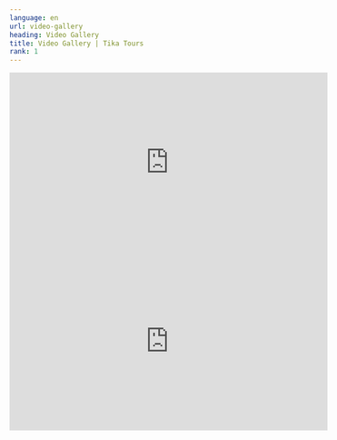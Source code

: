 ```yaml
---
language: en
url: video-gallery
heading: Video Gallery
title: Video Gallery | Tika Tours
rank: 1
---
```


<div class="col-xs-12 col-sm-6 col-md-6">

<iframe
    allow="autoplay; encrypted-media"
    allowfullscreen=""
    frameborder="0"
    height="315"
    src="https://www.youtube.com/embed/tLayDDrsmk8"
    width="560"
></iframe>

</div>
<div class="col-xs-12 col-sm-6 col-md-6">

<iframe
    allow="autoplay; encrypted-media"
    allowfullscreen=""
    frameborder="0"
    height="315"
    src="https://www.youtube.com/embed/U5mE1a6273o"
    width="560"
></iframe>

</div>